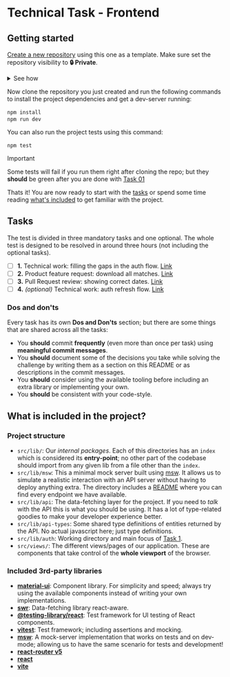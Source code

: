 # Technical Task - Frontend

## Getting started

[Create a new repository](https://github.com/new?template_name=technical-test-frontend&template_owner=syltek&visibility=private) using this one as a template. Make sure set the repository visibility to **🔒 Private**.

<details>
<summary>See how</summary>

![](./docs/assets/create-repo-from-template.gif)

</details>

Now clone the repository you just created and run the following commands to install the project dependencies and get a dev-server running:

```
npm install
npm run dev
```

You can also run the project tests using this command:
```
npm test
```
> [!important]
> Some tests will fail if you run them right after cloning the repo; but they **should** be green after you are done with [Task 01](./docs//task-01.md)

Thats it! You are now ready to start with the [tasks](#tasks) or spend some time reading [what's included](#what-is-included-in-the-project) to get familiar with the project.

## Tasks

The test is divided in three mandatory tasks and one optional. The whole test is designed to be resolved in around three hours (not including the optional tasks).

- [ ] **1.** Technical work: filling the gaps in the auth flow. [Link](./docs/task-01.md)
- [ ] **2.** Product feature request: download all matches. [Link](./docs/task-02.md)
- [ ] **3.** Pull Request review: showing correct dates. [Link](./docs/task-03.md)
- [ ] **4.** _(optional)_ Technical work: auth refresh flow. [Link](./docs/task-04.md)

### Dos and don'ts

Every task has its own **Dos and Don'ts** section; but there are some things that are shared across all the tasks:

- You **should** commit **frequently** (even more than once per task) using **meaningful commit messages**.
- You **should** document some of the decisions you take while solving the challenge by writing them as a section on this README or as descriptions in the commit messages.
- You **should** consider using the available tooling before including an extra library or implementing your own.
- You **should** be consistent with your code-style.

## What is included in the project?

### Project structure

- `src/lib/`: Our _internal packages_. Each of this directories has an `index` which is considered its **entry-point**; no other part of the codebase should import from any given lib from a file other than the `index`.
- `src/lib/msw`: This a minimal mock server built using [msw](https://mswjs.io/docs). It allows us to simulate a realistic interaction with an API server without having to deploy anything extra. The directory includes a [README](./src/lib/msw/README.md) where you can find every endpoint we have available.
- `src/lib/api`: The data-fetching layer for the project. If you need to _talk_ with the API this is what you should be using. It has a lot of type-related goodies to make your developer experience better.
- `src/lib/api-types`: Some shared type definitions of entities returned by the API. No actual javascript here; just type definitions.
- `src/lib/auth`: Working directory and main focus of [Task 1](./docs/task-01.md).
- `src/views/`: The different views/pages of our application. These are components that take control of the **whole viewport** of the browser.

### Included 3rd-party libraries

- **[material-ui](https://mui.com/material-ui/getting-started/)**: Component library. For simplicity and speed; always try using the available components instead of writing your own implementations.
- **[swr](https://swr.vercel.app/)**: Data-fetching library react-aware.
- **[@testing-library/react](https://testing-library.com/docs/react-testing-library/intro/)**: Test framework for UI testing of React components.
- **[vitest](https://vitest.dev/api/)**: Test framework; including assertions and mocking.
- **[msw](https://mswjs.io/docs)**: A mock-server implementation that works on tests and on dev-mode; allowing us to have the same scenario for tests and development!
- **[react-router v5](https://v5.reactrouter.com/web/guides/quick-start)**
- **[react](https://react.dev/reference/react)**
- **[vite](https://vitejs.dev/guide/)**
